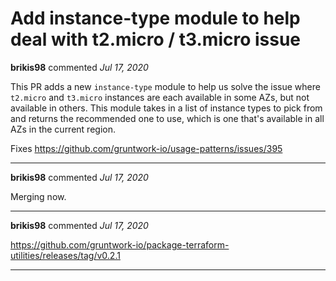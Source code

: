 # Add instance-type module to help deal with t2.micro / t3.micro issue

**brikis98** commented *Jul 17, 2020*

This PR adds a new `instance-type` module to help us solve the issue where `t2.micro` and `t3.micro` instances are each available in some AZs, but not available in others. This module takes in a list of instance types to pick from and returns the recommended one to use, which is one that's available in all AZs in the current region.

Fixes https://github.com/gruntwork-io/usage-patterns/issues/395
<br />
***


**brikis98** commented *Jul 17, 2020*

Merging now.
***

**brikis98** commented *Jul 17, 2020*

https://github.com/gruntwork-io/package-terraform-utilities/releases/tag/v0.2.1
***


